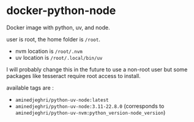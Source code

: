 # docker-python-node
Docker image with python, uv, and node.

user is root, the home folder is `/root`.
- nvm location is `/root/.nvm`
- uv location is `/root/.local/bin/uv`

I will probably change this in the future to use a non-root user but some packages like tesseract require root access to install.

available tags are :
- `aminedjeghri/python-uv-node:latest`
- `aminedjeghri/python-uv-node:3.11-22.8.0` (corresponds to `aminedjeghri/python-uv-nvm:python_version-node_version`)
